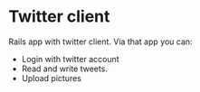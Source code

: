 # Twitter client


Rails app with twitter client. Via that app you can:

  - Login with twitter account
  - Read and write tweets.
  - Upload pictures